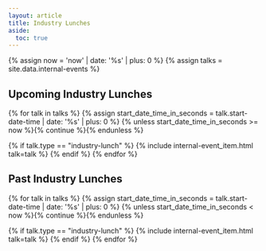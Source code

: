 ```yaml
---
layout: article
title: Industry Lunches
aside:
  toc: true
---
```


{% assign now = 'now' | date: '%s' | plus: 0 %}
{% assign talks = site.data.internal-events %}

## Upcoming Industry Lunches

{% for talk in talks %}
  {% assign start_date_time_in_seconds = talk.start-date-time | date: '%s' | plus: 0 %}
  {% unless start_date_time_in_seconds >= now %}{% continue %}{% endunless %}

  {% if talk.type == "industry-lunch" %}
  {% include internal-event_item.html talk=talk %}
  {% endif %}
{% endfor %}

## Past Industry Lunches

{% for talk in talks %}
  {% assign start_date_time_in_seconds = talk.start-date-time | date: '%s' | plus: 0 %}
  {% unless start_date_time_in_seconds < now %}{% continue %}{% endunless %}

  {% if talk.type == "industry-lunch" %}
  {% include internal-event_item.html talk=talk %}
  {% endif %}
{% endfor %}

